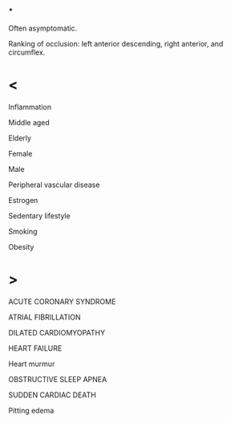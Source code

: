 # .

Often asymptomatic.

Ranking of occlusion: left anterior descending, right anterior, and circumflex.

# <

Inflammation

Middle aged

Elderly

Female

Male

Peripheral vascular disease

Estrogen

Sedentary lifestyle

Smoking

Obesity

# >

ACUTE CORONARY SYNDROME

ATRIAL FIBRILLATION

DILATED CARDIOMYOPATHY

HEART FAILURE

Heart murmur

OBSTRUCTIVE SLEEP APNEA

SUDDEN CARDIAC DEATH

Pitting edema
